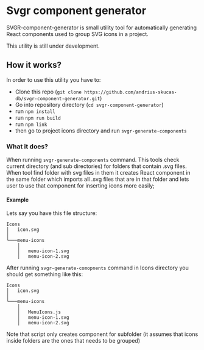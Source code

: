 # Svgr component generator

SVGR-component-generator is small utility tool for automatically generating 
React components used to group SVG icons in a project.

This utility is still under development.

## How it works?
In order to use this utility you have to:
* Clone this repo (`git clone https://github.com/andrius-skucas-db/svgr-component-generator.git`)
* Go into repository directory (`cd svgr-component-generator`)
* run `npm install`
* run `npm run build`
* run `npm link`
* then go to project icons directory and run `svgr-generate-components`

### What it does?
When running `svgr-generate-components` command. This tools check current directory (and sub directories) for folders that 
contain .svg files.
When tool find folder with svg files in them it creates React component in the same folder
which imports all .svg files that are in that folder and lets user to use that component for inserting icons more easily;

#### Example

Lets say you have this file structure:

```
Icons
│   icon.svg   
│
└───menu-icons
    │ 
    │   menu-icon-1.svg
    │   menu-icon-2.svg
```

After running `svgr-generate-comopnents` command in Icons directory you should get something like this:

```
Icons
│   icon.svg   
│
└───menu-icons
    │ 
    │   MenuIcons.js
    │   menu-icon-1.svg
    │   menu-icon-2.svg
```

Note that script only creates component for subfolder (it assumes that icons inside folders are the ones that needs to be grouped)
